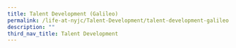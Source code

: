 ```yaml
---
title: Talent Development (Galileo)
permalink: /life-at-nyjc/Talent-Development/talent-development-galileo
description: ""
third_nav_title: Talent Development
---
```


